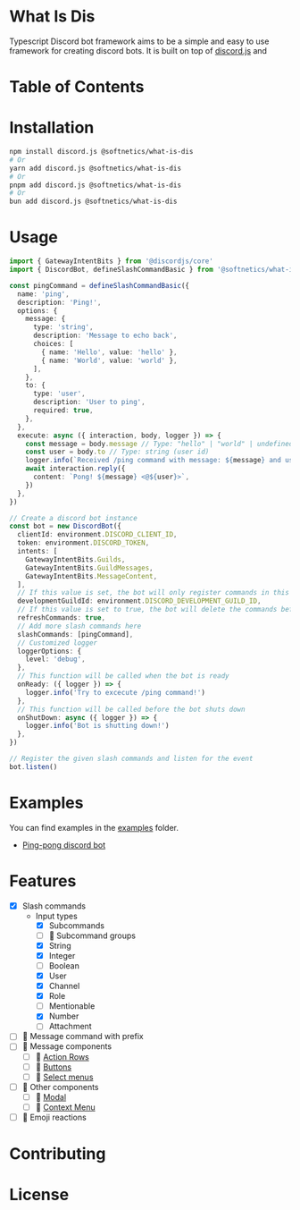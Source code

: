 # What Is Dis <!-- omit in toc -->

Typescript Discord bot framework aims to be a simple and easy to use framework for creating discord bots. It is built on top of [discord.js](https://discord.js.org/#/) and

# Table of Contents <!-- omit in toc -->

# Installation

```bash
npm install discord.js @softnetics/what-is-dis
# Or
yarn add discord.js @softnetics/what-is-dis
# Or
pnpm add discord.js @softnetics/what-is-dis
# Or
bun add discord.js @softnetics/what-is-dis
```

# Usage

```ts
import { GatewayIntentBits } from '@discordjs/core'
import { DiscordBot, defineSlashCommandBasic } from '@softnetics/what-is-dis'

const pingCommand = defineSlashCommandBasic({
  name: 'ping',
  description: 'Ping!',
  options: {
    message: {
      type: 'string',
      description: 'Message to echo back',
      choices: [
        { name: 'Hello', value: 'hello' },
        { name: 'World', value: 'world' },
      ],
    },
    to: {
      type: 'user',
      description: 'User to ping',
      required: true,
    },
  },
  execute: async ({ interaction, body, logger }) => {
    const message = body.message // Type: "hello" | "world" | undefined
    const user = body.to // Type: string (user id)
    logger.info(`Received /ping command with message: ${message} and user: ${user}`)
    await interaction.reply({
      content: `Pong! ${message} <@${user}>`,
    })
  },
})

// Create a discord bot instance
const bot = new DiscordBot({
  clientId: environment.DISCORD_CLIENT_ID,
  token: environment.DISCORD_TOKEN,
  intents: [
    GatewayIntentBits.Guilds,
    GatewayIntentBits.GuildMessages,
    GatewayIntentBits.MessageContent,
  ],
  // If this value is set, the bot will only register commands in this guild. It's useful for development.
  developmentGuildId: environment.DISCORD_DEVELOPMENT_GUILD_ID,
  // If this value is set to true, the bot will delete the commands before registering them for `developmentGuildId`.
  refreshCommands: true,
  // Add more slash commands here
  slashCommands: [pingCommand],
  // Customized logger
  loggerOptions: {
    level: 'debug',
  },
  // This function will be called when the bot is ready
  onReady: ({ logger }) => {
    logger.info('Try to excecute /ping command!')
  },
  // This function will be called before the bot shuts down
  onShutDown: async ({ logger }) => {
    logger.info('Bot is shutting down!')
  },
})

// Register the given slash commands and listen for the event
bot.listen()
```

# Examples

You can find examples in the [examples](./examples) folder.

- [Ping-pong discord bot](./examples/bun-simple-bot/)

# Features

- [x] Slash commands
  - Input types
    - [x] Subcommands
    - [ ] 🚧 Subcommand groups
    - [x] String
    - [x] Integer
    - [ ] Boolean
    - [x] User
    - [x] Channel
    - [x] Role
    - [ ] Mentionable
    - [x] Number
    - [ ] Attachment
- [ ] 🚧 Message command with prefix
- [ ] 🚧 Message components
  - [ ] 🚧 [Action Rows](https://discordjs.guide/message-components/action-rows.html)
  - [ ] 🚧 [Buttons](https://discordjs.guide/message-components/buttons.html)
  - [ ] 🚧 [Select menus](https://discordjs.guide/message-components/select-menus.html)
- [ ] 🚧 Other components
  - [ ] 🚧 [Modal](https://discordjs.guide/interactions/modals.html#building-and-responding-with-modals)
  - [ ] 🚧 [Context Menu](https://discordjs.guide/interactions/context-menus.html)
- [ ] 🚧 Emoji reactions

# Contributing

# License
